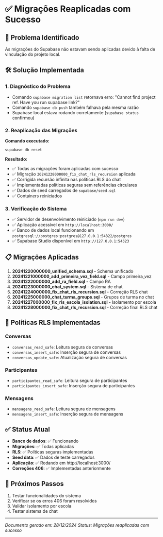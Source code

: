 # ✅ Migrações Reaplicadas com Sucesso

## 🔄 Problema Identificado
As migrações do Supabase não estavam sendo aplicadas devido à falta de vinculação do projeto local.

## 🛠️ Solução Implementada

### 1. Diagnóstico do Problema
- Comando `supabase migration list` retornava erro: "Cannot find project ref. Have you run supabase link?"
- Comando `supabase db push` também falhava pela mesma razão
- Supabase local estava rodando corretamente (`supabase status` confirmou)

### 2. Reaplicação das Migrações
**Comando executado:**
```bash
supabase db reset
```

**Resultado:**
- ✅ Todas as migrações foram aplicadas com sucesso
- ✅ Migração `20241228000000_fix_chat_rls_recursion` aplicada
- ✅ Corrigida recursão infinita nas políticas RLS do chat
- ✅ Implementadas políticas seguras sem referências circulares
- ✅ Dados de seed carregados de `supabase/seed.sql`
- ✅ Containers reiniciados

### 3. Verificação do Sistema
- ✅ Servidor de desenvolvimento reiniciado (`npm run dev`)
- ✅ Aplicação acessível em `http://localhost:3000/`
- ✅ Banco de dados local funcionando em `postgresql://postgres:postgres@127.0.0.1:54322/postgres`
- ✅ Supabase Studio disponível em `http://127.0.0.1:54323`

## 📋 Migrações Aplicadas

1. **20241220000000_unified_schema.sql** - Schema unificado
2. **20241221000000_add_primeira_vez_field.sql** - Campo primeira_vez
3. **20241222000000_add_ra_field.sql** - Campo RA
4. **20241223000000_chat_system.sql** - Sistema de chat
5. **20241224000000_fix_chat_rls_recursion.sql** - Correção RLS chat
6. **20241225000000_chat_turma_groups.sql** - Grupos de turma no chat
7. **20241227000000_fix_rls_escola_isolation.sql** - Isolamento por escola
8. **20241228000000_fix_chat_rls_recursion.sql** - Correção final RLS chat

## 🔧 Políticas RLS Implementadas

### Conversas
- `conversas_read_safe`: Leitura segura de conversas
- `conversas_insert_safe`: Inserção segura de conversas
- `conversas_update_safe`: Atualização segura de conversas

### Participantes
- `participantes_read_safe`: Leitura segura de participantes
- `participantes_insert_safe`: Inserção segura de participantes

### Mensagens
- `mensagens_read_safe`: Leitura segura de mensagens
- `mensagens_insert_safe`: Inserção segura de mensagens

## ✅ Status Atual
- **Banco de dados**: ✅ Funcionando
- **Migrações**: ✅ Todas aplicadas
- **RLS**: ✅ Políticas seguras implementadas
- **Seed data**: ✅ Dados de teste carregados
- **Aplicação**: ✅ Rodando em http://localhost:3000/
- **Correções 406**: ✅ Implementadas anteriormente

## 📝 Próximos Passos
1. Testar funcionalidades do sistema
2. Verificar se os erros 406 foram resolvidos
3. Validar isolamento por escola
4. Testar sistema de chat

---
*Documento gerado em: 28/12/2024*
*Status: Migrações reaplicadas com sucesso*